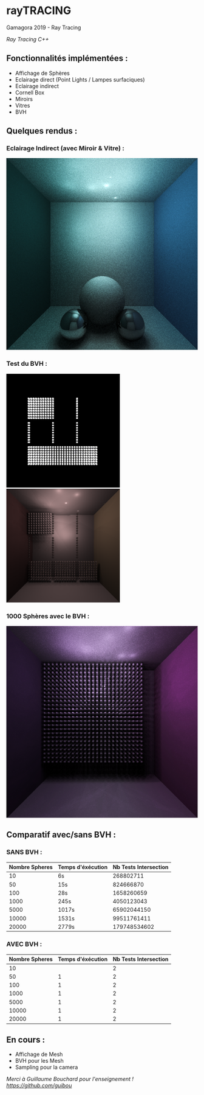 # rayTRACING
Gamagora 2019 - Ray Tracing

*Ray Tracing C++*

## Fonctionnalités implémentées :
- Affichage de Sphères
- Eclairage direct (Point Lights / Lampes surfaciques)
- Eclairage indirect
- Cornell Box
- Miroirs
- Vitres
- BVH

## Quelques rendus :
### Eclairage Indirect (avec Miroir & Vitre) :
![Render / Indirect Light](/SynImg/Img/Render.png)

### Test du BVH : 
<img src="/SynImg/Img/testBoxZ.png" data-canonical-src="/SynImg/Img/testBoxZ.png" width="299" height="299" /> <img src="/SynImg/Img/testBox.png" data-canonical-src="/SynImg/Img/testBox.png" width="299" height="299" />

### 1000 Sphères avec le BVH :
![1000 Sph / Indirect Light](/SynImg/Img/1000sphpurple.png)
 
## Comparatif avec/sans BVH :

### SANS BVH :
Nombre Spheres | Temps d'éxécution | Nb Tests Intersection
-------------- | ----------------- | ---------------------
10 | 6s | 268802711  
50 | 15s | 824666870  
100 | 28s | 1658260659  
1000 | 245s | 4050123043
5000 | 1017s | 65902044150 
10000 | 1531s | 99511761411 
20000 | 2779s | 179748534602 

### AVEC BVH :
Nombre Spheres | Temps d'éxécution | Nb Tests Intersection
-------------- | ----------------- | ---------------------
10 |  | 2 
50 | 1 | 2 
100 | 1 | 2 
1000 | 1 | 2 
5000 | 1 | 2 
10000 | 1 | 2 
20000 | 1 | 2 
 
## En cours :
- Affichage de Mesh
- BVH pour les Mesh
- Sampling pour la camera

*Merci à Guillaume Bouchard pour l'enseignement ! https://github.com/guibou*
